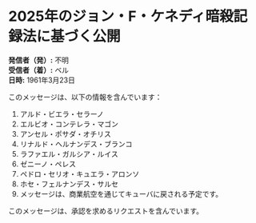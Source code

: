 # 2025年のジョン・F・ケネディ暗殺記録法に基づく公開

**発信者（発）:** 不明  
**受信者（着）:** ベル  
**日時:** 1961年3月23日

このメッセージは、以下の情報を含んでいます：

1. アルド・ビエラ・セラーノ
2. エルビオ・コンテレラ・マゴン
3. アンセル・ポサダ・オチリス
4. リナルド・ヘルナンデス・ブランコ
5. ラファエル・ガルシア・ルイス
6. ゼニーノ・ペレス
7. ペドロ・セリオ・キュエラ・アロンソ
8. ホセ・フェルナンデス・サルセ
9. メッセージは、商業航空を通じてキューバに戻される予定です。

このメッセージは、承認を求めるリクエストを含んでいます。